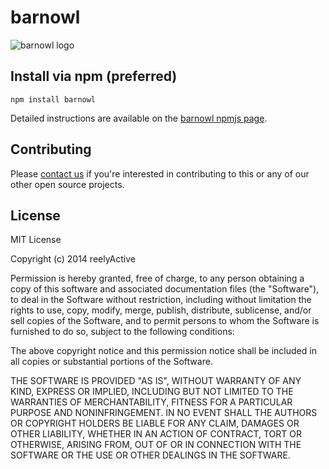barnowl
=======


![barnowl logo](http://reelyactive.com/images/barnowl.jpg)


Install via npm (preferred)
---------------------------

    npm install barnowl

Detailed instructions are available on the [barnowl npmjs page](https://www.npmjs.org/package/barnowl).


Contributing
------------

Please [contact us](http://context.reelyactive.com/contact.html) if you're interested in contributing to this or any of our other open source projects.


License
-------

MIT License

Copyright (c) 2014 reelyActive

Permission is hereby granted, free of charge, to any person obtaining a copy of this software and associated documentation files (the "Software"), to deal in the Software without restriction, including without limitation the rights to use, copy, modify, merge, publish, distribute, sublicense, and/or sell copies of the Software, and to permit persons to whom the Software is furnished to do so, subject to the following conditions:

The above copyright notice and this permission notice shall be included in all copies or substantial portions of the Software.

THE SOFTWARE IS PROVIDED "AS IS", WITHOUT WARRANTY OF ANY KIND, EXPRESS OR 
IMPLIED, INCLUDING BUT NOT LIMITED TO THE WARRANTIES OF MERCHANTABILITY, 
FITNESS FOR A PARTICULAR PURPOSE AND NONINFRINGEMENT. IN NO EVENT SHALL THE 
AUTHORS OR COPYRIGHT HOLDERS BE LIABLE FOR ANY CLAIM, DAMAGES OR OTHER 
LIABILITY, WHETHER IN AN ACTION OF CONTRACT, TORT OR OTHERWISE, ARISING FROM, 
OUT OF OR IN CONNECTION WITH THE SOFTWARE OR THE USE OR OTHER DEALINGS IN 
THE SOFTWARE.
